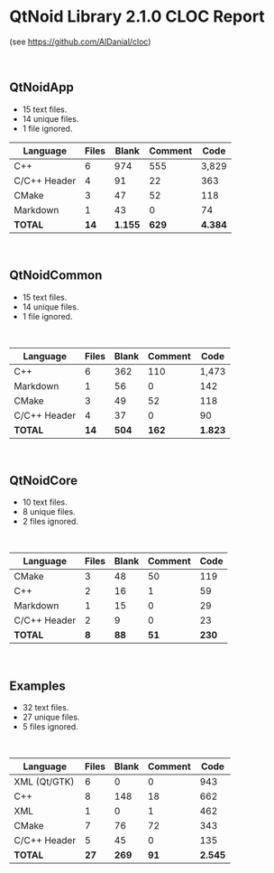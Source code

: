 # QtNoid Library 2.1.0 CLOC Report 
(see https://github.com/AlDanial/cloc)

&nbsp;
## QtNoidApp 
 * 15 text files.
 * 14 unique files.
 * 1 file ignored.
       
| Language | Files | Blank | Comment | Code |
|----------|-------|-------|---------|--------|
| C++ | 6 | 974 | 555 | 3,829 |
| C/C++ Header | 4 | 91 | 22 | 363 |
| CMake | 3 | 47 | 52 | 118 |
| Markdown | 1 | 43 | 0 | 74 |
| **TOTAL** | **14** | **1.155** | **629** | **4.384** |


&nbsp;
## QtNoidCommon
 * 15 text files.
 * 14 unique files.
 *  1 file ignored.
       
&nbsp;

| Language | Files | Blank | Comment | Code |
|----------|-------|-------|---------|--------|
| C++ | 6 | 362 | 110 | 1,473 |
| Markdown | 1 | 56 | 0 | 142 |
| CMake | 3 | 49 | 52 | 118 |
| C/C++ Header | 4 | 37 | 0 | 90 |
| **TOTAL** | **14** | **504** | **162** | **1.823** |

&nbsp;
## QtNoidCore  
* 10 text files.
* 8 unique files.
* 2 files ignored.

&nbsp;

| Language | Files | Blank | Comment | Code |
|----------|-------|-------|---------|--------|
| CMake | 3 | 48 | 50 | 119 |
| C++ | 2 | 16 | 1 | 59 |
| Markdown | 1 | 15 | 0 | 29 |
| C/C++ Header | 2 | 9 | 0 | 23 |
| **TOTAL** | **8** | **88** | **51** | **230** |


&nbsp;
## Examples  
 * 32 text files.
 * 27 unique files.
 * 5 files ignored.
 
&nbsp;


| Language | Files | Blank | Comment | Code |
|----------|-------|-------|---------|--------|
| XML (Qt/GTK) | 6 | 0 | 0 | 943 |
| C++ | 8 | 148 | 18 | 662 |
| XML | 1 | 0 | 1 | 462 |
| CMake | 7 | 76 | 72 | 343 |
| C/C++ Header | 5 | 45 | 0 | 135 |
| **TOTAL** | **27** | **269** | **91** | **2.545** |
